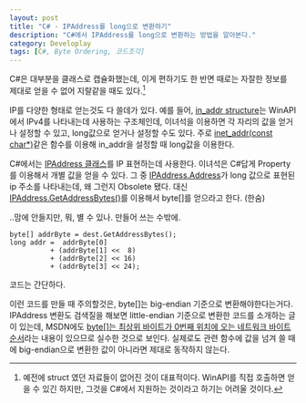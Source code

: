 ```yaml
---
layout: post
title: "C# - IPAddress를 long으로 변환하기"
description: "C#에서 IPAddress를 long으로 변환하는 방법을 알아본다."
category: Developlay
tags: [C#, Byte Ordering, 코드조각]
---
```


C#은 대부분을 클래스로 캡슐화했는데, 이게 편하기도 한 반면 때로는 자잘한 정보를 제대로 얻을 수 없어 지랄같을 때도 있다.[^1]

[^1]: 예전에 struct 였던 자료들이 없어진 것이 대표적이다. WinAPI를 직접 호출하면 얻을 수 있긴 하지만, 그것을 C#에서 지원하는 것이라고 하기는 어려울 것이다.

IP를 다양한 형태로 얻는것도 다 쓸데가 있다.
예를 들어, [in_addr structure](https://msdn.microsoft.com/en-us/library/aa366055.aspx)는 WinAPI에서 IPv4를 나타내는데 사용하는 구조체인데, 이녀석을 이용하면 각 자리의 값을 얻거나 설정할 수 있고, long값으로 얻거나 설정할 수도 있다. 주로 [inet_addr(const char*)](https://msdn.microsoft.com/en-us/library/ms738563.aspx)같은 함수를 이용해 in_addr을 설정할 때 long값을 이용한다.

C#에서는 [IPAddress 클래스](https://msdn.microsoft.com/en-us/library/system.net.ipaddress.aspx)를 IP 표현하는데 사용한다. 이녀석은 C#답게 Property를 이용해서 개별 값을 얻을 수 있다. 그 중 [IPAddress.Address](https://msdn.microsoft.com/en-us/library/system.net.ipaddress.address.aspx)가 long 값으로 표현된 ip 주소를 나타내는데, 왜 그런지 Obsolete 됐다. 대신 [IPAddress.GetAddressBytes()](https://msdn.microsoft.com/en-us/library/system.net.ipaddress.getaddressbytes.aspx)를 이용해서 byte[]를 얻으라고 한다. (한숨)

..맘에 안들지만, 뭐, 별 수 있나. 만들어 쓰는 수밖에.

~~~
byte[] addrByte = dest.GetAddressBytes();
long addr =  addrByte[0]
          + (addrByte[1] <<  8)
          + (addrByte[2] << 16)
          + (addrByte[3] << 24);
~~~

코드는 간단하다.

이런 코드를 만들 때 주의할것은, byte[]는 big-endian 기준으로 변환해야한다는거다. IPAddress 변환도 검색질을 해보면 little-endian 기준으로 변환한 코드를 소개하는 글<!--(http://choiwonwoo.egloos.com/575358)-->이 있는데, MSDN에도 [byte[]는 최상위 바이트가 0번째 위치에 오는 네트워크 바이트 순서](http://msdn.microsoft.com/ko-kr/library/t4k07yby.aspx)라는 내용이 있으므로 실수한 것으로 보인다. 실제로도 관련 함수에 값을 넘겨 쓸 때에 big-endian으로 변환한 값이 아니라면 제대로 동작하지 않는다.
